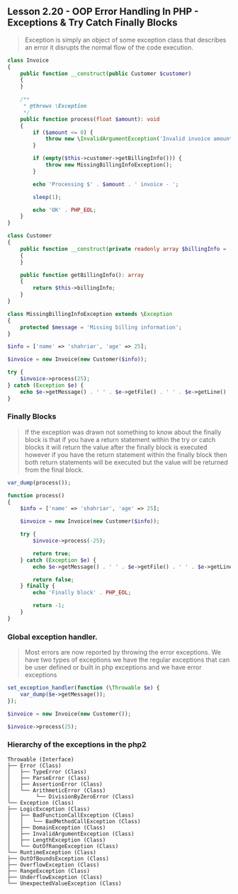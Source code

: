 ## Lesson 2.20 - OOP Error Handling In PHP - Exceptions & Try Catch Finally Blocks

> Exception is simply an object of some exception class that describes an error
> it disrupts the normal flow of the code execution.

```php
class Invoice
{
    public function __construct(public Customer $customer)
    {
    }

    /**
     * @throws \Exception
     */
    public function process(float $amount): void
    {
        if ($amount <= 0) {
            throw new \InvalidArgumentException('Invalid invoice amount');
        }

        if (empty($this->customer->getBillingInfo())) {
            throw new MissingBillingInfoException();
        }

        echo 'Processing $' . $amount . ' invoice - ';

        sleep(1);

        echo 'OK' . PHP_EOL;
    }
}

class Customer
{
    public function __construct(private readonly array $billingInfo = [])
    {
    }

    public function getBillingInfo(): array
    {
        return $this->billingInfo;
    }
}

class MissingBillingInfoException extends \Exception
{
    protected $message = 'Missing billing information';
}

$info = ['name' => 'shahriar', 'age' => 25];

$invoice = new Invoice(new Customer($info));

try {
    $invoice->process(25);
} catch (Exception $e) {
    echo $e->getMessage() . ' ' . $e->getFile() . ' ' . $e->getLine() . PHP_EOL;
}
```

### Finally Blocks

> If the exception was drawn not something to know about the finally block is that 
> if you have a return statement within the try or catch blocks it will return the 
> value after the finally block is executed however if you have the return statement
> within the finally block then both return statements will be executed but the value 
> will be returned from the final block.

```php
var_dump(process());

function process()
{
    $info = ['name' => 'shahriar', 'age' => 25];

    $invoice = new Invoice(new Customer($info));

    try {
        $invoice->process(-25);

        return true;
    } catch (Exception $e) {
        echo $e->getMessage() . ' ' . $e->getFile() . ' ' . $e->getLine() . PHP_EOL;

        return false;
    } finally {
        echo 'Finally block' . PHP_EOL;

        return -1;
    }
}
```

### Global exception handler.

> Most errors are now reported by throwing the error exceptions.
> We have two types of exceptions we have the regular exceptions that
> can be user defined or built in php exceptions and we have error exceptions

```php
set_exception_handler(function (\Throwable $e) {
    var_dump($e->getMessage());
});

$invoice = new Invoice(new Customer());

$invoice->process(25);
```

### Hierarchy of the exceptions in the php2

```text
Throwable (Interface)
├── Error (Class)
│   ├── TypeError (Class)
│   ├── ParseError (Class)
│   ├── AssertionError (Class)
│   └── ArithmeticError (Class)
│        └── DivisionByZeroError (Class)
└── Exception (Class)
├── LogicException (Class)
│   ├── BadFunctionCallException (Class)
│   │   └── BadMethodCallException (Class)
│   ├── DomainException (Class)
│   ├── InvalidArgumentException (Class)
│   ├── LengthException (Class)
│   └── OutOfRangeException (Class)
└── RuntimeException (Class)
├── OutOfBoundsException (Class)
├── OverflowException (Class)
├── RangeException (Class)
├── UnderflowException (Class)
└── UnexpectedValueException (Class)
```